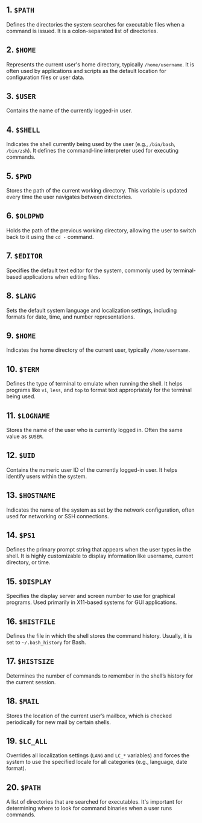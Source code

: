 ## 1. `$PATH`
Defines the directories the system searches for executable files when a command is issued. It is a colon-separated list of directories.

## 2. `$HOME`
Represents the current user's home directory, typically `/home/username`. It is often used by applications and scripts as the default location for configuration files or user data.

## 3. `$USER`
Contains the name of the currently logged-in user.

## 4. `$SHELL`
Indicates the shell currently being used by the user (e.g., `/bin/bash`, `/bin/zsh`). It defines the command-line interpreter used for executing commands.

## 5. `$PWD`
Stores the path of the current working directory. This variable is updated every time the user navigates between directories.

## 6. `$OLDPWD`
Holds the path of the previous working directory, allowing the user to switch back to it using the `cd -` command.

## 7. `$EDITOR`
Specifies the default text editor for the system, commonly used by terminal-based applications when editing files.

## 8. `$LANG`
Sets the default system language and localization settings, including formats for date, time, and number representations.

## 9. `$HOME`
Indicates the home directory of the current user, typically `/home/username`.

## 10. `$TERM`
Defines the type of terminal to emulate when running the shell. It helps programs like `vi`, `less`, and `top` to format text appropriately for the terminal being used.

## 11. `$LOGNAME`
Stores the name of the user who is currently logged in. Often the same value as `$USER`.

## 12. `$UID`
Contains the numeric user ID of the currently logged-in user. It helps identify users within the system.

## 13. `$HOSTNAME`
Indicates the name of the system as set by the network configuration, often used for networking or SSH connections.

## 14. `$PS1`
Defines the primary prompt string that appears when the user types in the shell. It is highly customizable to display information like username, current directory, or time.

## 15. `$DISPLAY`
Specifies the display server and screen number to use for graphical programs. Used primarily in X11-based systems for GUI applications.

## 16. `$HISTFILE`
Defines the file in which the shell stores the command history. Usually, it is set to `~/.bash_history` for Bash.

## 17. `$HISTSIZE`
Determines the number of commands to remember in the shell’s history for the current session.

## 18. `$MAIL`
Stores the location of the current user’s mailbox, which is checked periodically for new mail by certain shells.

## 19. `$LC_ALL`
Overrides all localization settings (`LANG` and `LC_*` variables) and forces the system to use the specified locale for all categories (e.g., language, date format).

## 20. `$PATH`
A list of directories that are searched for executables. It's important for determining where to look for command binaries when a user runs commands.
